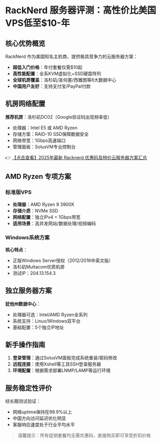 # RackNerd 服务器评测：高性价比美国VPS低至$10-年

## 核心优势概览

RackNerd 作为美国知名主机商，提供极具竞争力的云服务器方案：
- **超低入门价格**：年付套餐仅需$10起
- **高性能配置**：全系KVM虚拟化+SSD硬盘阵列
- **全球机房覆盖**：洛杉矶/圣何塞/西雅图等6大数据中心
- **中国用户友好**：支持支付宝/PayPal付款

## 机房网络配置
**推荐机房**：洛杉矶DC02（Google验证码出现频率低）
- 处理器：Intel E5 或 AMD Ryzen
- 存储方案：RAID-10 SSD保障数据安全
- 网络带宽：1Gbps高速端口
- 管理面板：SolusVM专业控制台

👉 [【点击查看】2025年最新 Racknerd 优惠码及特价云服务器方案汇总](https://bit.ly/Rack_Nerd)

## AMD Ryzen 专项方案

### 标准版VPS
- **处理器**：AMD Ryzen 9 3900X
- **存储介质**：NVMe SSD
- **网络配置**：独立IPv4 + 1Gbps带宽
- **适用场景**：高并发网站/数据处理/视频编码

### Windows系统方案
**核心特点**：
- 正版Windows Server授权（2012/2016中英文版）
- 洛杉矶Multacom优质机房
- 测试IP：204.13.154.3

## 独立服务器方案
**犹他州数据中心**：
- 处理器可选：Intel/AMD Ryzen全系列
- 系统支持：Linux/Windows双平台
- 基础配置：5个独立IP地址

## 新手操作指南
1. **登录管理**：通过SolusVM面板完成系统重装/密码修改
2. **远程连接**：使用Xshell等工具SSH登录服务器
3. **环境配置**：根据需求部署LNMP/LAMP等运行环境

## 服务稳定性评价
经长期测试验证：
- 网络uptime保持在99.9%以上
- 中国方向访问延迟优化明显
- 客服响应速度处于行业平均水平

> 温馨提示：所有促销套餐均无需优惠码，直接购买即可享受折扣价格